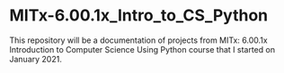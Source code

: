 # MITx-6.00.1x_Intro_to_CS_Python


This repository will be a documentation of projects from MITx: 6.00.1x Introduction to Computer Science Using Python course that I started on January 2021.
